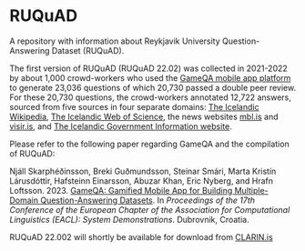 # RUQuAD
A repository with information about Reykjavik University Question-Answering Dataset (RUQuAD).

The first version of RUQuAD (RUQuAD 22.02) was collected in 2021-2022 by about 1,000 crowd-workers who used the [GameQA mobile app platform](https://gameqa.app/#/) to generate 23,036 questions of which 20,730 passed a double peer review.  For these 20,730 questions, the crowd-workers annotated 12,722 answers, sourced from five sources in four separate domains: [The Icelandic Wikipedia](https://is.wikipedia.org/wiki/), [The Icelandic Web of Science](https://www.visindavefur.is/), the news websites [mbl.is](https://www.mbl.is/) and [visir.is](https://www.visir.is/), and [The Icelandic Government Information website](https://www.stjornarradid.is/).

Please refer to the following paper regarding GameQA and the compilation of RUQuAD:

Njáll Skarphéðinsson, Breki Guðmundsson, Steinar Smári, Marta Kristín Lárusdóttir, Hafsteinn Einarsson, Abuzar Khan, Eric Nyberg, and Hrafn Loftsson. 2023. [GameQA: Gamified Mobile App for Building Multiple-Domain Question-Answering Datasets](https://aclanthology.org/2023.eacl-demo.18.pdf). In *Proceedings of the 17th Conference of the European Chapter of the Association for Computational Linguistics (EACL): System Demonstrations*. Dubrovnik, Croatia.


RUQuAD 22.002 will shortly be available for download from [CLARIN.is](https://clarin.is/)
